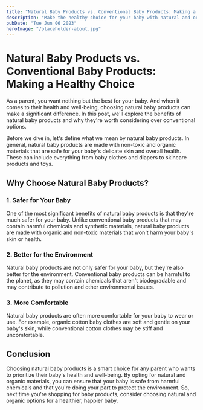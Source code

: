 ```yaml
---
title: "Natural Baby Products vs. Conventional Baby Products: Making a Healthy Choice"
description: "Make the healthy choice for your baby with natural and organic baby products. Learn more about the benefits of choosing natural baby products over conventional options."
pubDate: "Tue Jun 06 2023"
heroImage: "/placeholder-about.jpg"
---
```


# Natural Baby Products vs. Conventional Baby Products: Making a Healthy Choice

As a parent, you want nothing but the best for your baby. And when it comes to their health and well-being, choosing natural baby products can make a significant difference. In this post, we&#39;ll explore the benefits of natural baby products and why they&#39;re worth considering over conventional options.

Before we dive in, let&#39;s define what we mean by natural baby products. In general, natural baby products are made with non-toxic and organic materials that are safe for your baby&#39;s delicate skin and overall health. These can include everything from baby clothes and diapers to skincare products and toys.

## Why Choose Natural Baby Products?

### 1. Safer for Your Baby

One of the most significant benefits of natural baby products is that they&#39;re much safer for your baby. Unlike conventional baby products that may contain harmful chemicals and synthetic materials, natural baby products are made with organic and non-toxic materials that won&#39;t harm your baby&#39;s skin or health.

### 2. Better for the Environment

Natural baby products are not only safer for your baby, but they&#39;re also better for the environment. Conventional baby products can be harmful to the planet, as they may contain chemicals that aren&#39;t biodegradable and may contribute to pollution and other environmental issues.

### 3. More Comfortable

Natural baby products are often more comfortable for your baby to wear or use. For example, organic cotton baby clothes are soft and gentle on your baby&#39;s skin, while conventional cotton clothes may be stiff and uncomfortable.

## Conclusion

Choosing natural baby products is a smart choice for any parent who wants to prioritize their baby&#39;s health and well-being. By opting for natural and organic materials, you can ensure that your baby is safe from harmful chemicals and that you&#39;re doing your part to protect the environment. So, next time you&#39;re shopping for baby products, consider choosing natural and organic options for a healthier, happier baby.